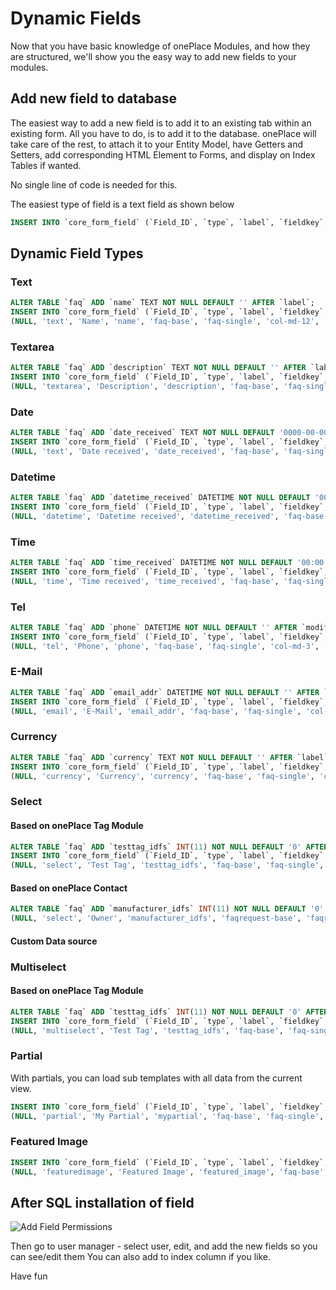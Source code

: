# Dynamic Fields

Now that you have basic knowledge of onePlace Modules, and how they are structured,
we'll show you the easy way to add new fields to your modules.

## Add new field to database

The easiest way to add a new field is to add it to an existing tab within an existing
form. All you have to do, is to add it to the database. onePlace will take care of the rest,
to attach it to your Entity Model, have Getters and Setters, add corresponding HTML Element to
Forms, and display on Index Tables if wanted. 

No single line of code is needed for this.

The easiest type of field is a text field as shown below

```sql
INSERT INTO `core_form_field` (`Field_ID`, `type`, `label`, `fieldkey`, `tab`, `form`, `class`, `url_view`, `url_ist`, `show_widget_left`) VALUES (NULL, 'text', 'Label', 'label', 'module-base', 'module-single', 'col-md-3', '/module/view/##ID##', '', '0'); 
```

## Dynamic Field Types

### Text
```sql
ALTER TABLE `faq` ADD `name` TEXT NOT NULL DEFAULT '' AFTER `label`; 
INSERT INTO `core_form_field` (`Field_ID`, `type`, `label`, `fieldkey`, `tab`, `form`, `class`, `url_view`, `url_ist`, `show_widget_left`, `allow_clear`, `readonly`, `tbl_cached_name`, `tbl_class`, `tbl_permission`) VALUES 
(NULL, 'text', 'Name', 'name', 'faq-base', 'faq-single', 'col-md-12', '', '', '0', '1', '0', '', '', ''); 
```

### Textarea
```sql
ALTER TABLE `faq` ADD `description` TEXT NOT NULL DEFAULT '' AFTER `label`; 
INSERT INTO `core_form_field` (`Field_ID`, `type`, `label`, `fieldkey`, `tab`, `form`, `class`, `url_view`, `url_ist`, `show_widget_left`, `allow_clear`, `readonly`, `tbl_cached_name`, `tbl_class`, `tbl_permission`) VALUES 
(NULL, 'textarea', 'Description', 'description', 'faq-base', 'faq-single', 'col-md-12', '', '', '0', '1', '0', '', '', ''); 
```

### Date 
```sql
ALTER TABLE `faq` ADD `date_received` TEXT NOT NULL DEFAULT '0000-00-00' AFTER `label`; 
INSERT INTO `core_form_field` (`Field_ID`, `type`, `label`, `fieldkey`, `tab`, `form`, `class`, `url_view`, `url_ist`, `show_widget_left`, `allow_clear`, `readonly`, `tbl_cached_name`, `tbl_class`, `tbl_permission`) VALUES 
(NULL, 'text', 'Date received', 'date_received', 'faq-base', 'faq-single', 'col-md-12', '', '', '0', '1', '0', '', '', ''); 
```

### Datetime
```sql
ALTER TABLE `faq` ADD `datetime_received` DATETIME NOT NULL DEFAULT '0000-00-00 00:00:00' AFTER `modified_date`; 
INSERT INTO `core_form_field` (`Field_ID`, `type`, `label`, `fieldkey`, `tab`, `form`, `class`, `url_view`, `url_ist`, `show_widget_left`, `allow_clear`, `readonly`, `tbl_cached_name`, `tbl_class`, `tbl_permission`) VALUES 
(NULL, 'datetime', 'Datetime received', 'datetime_received', 'faq-base', 'faq-single', 'col-md-3', '', '', '0', '1', '0', '', '', ''); 
```

### Time
```sql
ALTER TABLE `faq` ADD `time_received` DATETIME NOT NULL DEFAULT '00:00:00' AFTER `modified_date`; 
INSERT INTO `core_form_field` (`Field_ID`, `type`, `label`, `fieldkey`, `tab`, `form`, `class`, `url_view`, `url_ist`, `show_widget_left`, `allow_clear`, `readonly`, `tbl_cached_name`, `tbl_class`, `tbl_permission`) VALUES 
(NULL, 'time', 'Time received', 'time_received', 'faq-base', 'faq-single', 'col-md-3', '', '', '0', '1', '0', '', '', ''); 
```

### Tel
```sql
ALTER TABLE `faq` ADD `phone` DATETIME NOT NULL DEFAULT '' AFTER `modified_date`; 
INSERT INTO `core_form_field` (`Field_ID`, `type`, `label`, `fieldkey`, `tab`, `form`, `class`, `url_view`, `url_ist`, `show_widget_left`, `allow_clear`, `readonly`, `tbl_cached_name`, `tbl_class`, `tbl_permission`) VALUES 
(NULL, 'tel', 'Phone', 'phone', 'faq-base', 'faq-single', 'col-md-3', '', '', '0', '1', '0', '', '', ''); 
```

### E-Mail
```sql
ALTER TABLE `faq` ADD `email_addr` DATETIME NOT NULL DEFAULT '' AFTER `modified_date`; 
INSERT INTO `core_form_field` (`Field_ID`, `type`, `label`, `fieldkey`, `tab`, `form`, `class`, `url_view`, `url_ist`, `show_widget_left`, `allow_clear`, `readonly`, `tbl_cached_name`, `tbl_class`, `tbl_permission`) VALUES 
(NULL, 'email', 'E-Mail', 'email_addr', 'faq-base', 'faq-single', 'col-md-3', '', '', '0', '1', '0', '', '', ''); 
```

### Currency
```sql
ALTER TABLE `faq` ADD `currency` TEXT NOT NULL DEFAULT '' AFTER `label`; 
INSERT INTO `core_form_field` (`Field_ID`, `type`, `label`, `fieldkey`, `tab`, `form`, `class`, `url_view`, `url_ist`, `show_widget_left`, `allow_clear`, `readonly`, `tbl_cached_name`, `tbl_class`, `tbl_permission`) VALUES 
(NULL, 'currency', 'Currency', 'currency', 'faq-base', 'faq-single', 'col-md-12', '', '', '0', '1', '0', '', '', ''); 
```

### Select
#### Based on onePlace Tag Module 
```sql
ALTER TABLE `faq` ADD `testtag_idfs` INT(11) NOT NULL DEFAULT '0' AFTER `Faq_ID`; 
INSERT INTO `core_form_field` (`Field_ID`, `type`, `label`, `fieldkey`, `tab`, `form`, `class`, `url_view`, `url_ist`, `show_widget_left`, `allow_clear`, `readonly`, `tbl_cached_name`, `tbl_class`, `tbl_permission`) VALUES
(NULL, 'select', 'Test Tag', 'testtag_idfs', 'faq-base', 'faq-single', 'col-md-3', '', '/tag/api/list/faq-single_1', 0, 1, 0, 'entitytag-single', 'OnePlace\\Tag\\Model\\EntityTagTable', 'add-OnePlace\\Tag\\Controller\\TagController');
```
#### Based on onePlace Contact
```sql
ALTER TABLE `faq` ADD `manufacturer_idfs` INT(11) NOT NULL DEFAULT '0' AFTER `Faq_ID`; 
(NULL, 'select', 'Owner', 'manufacturer_idfs', 'faqrequest-base', 'faqrequest-single', 'col-md-2', '', '/api/contact/list', '0', '1', '0', 'contact-single', 'OnePlace\\Contact\\Model\\ContactTable','add-OnePlace\\Contact\\Controller\\ContactController'),
```
#### Custom Data source

### Multiselect 
#### Based on onePlace Tag Module 
```sql
ALTER TABLE `faq` ADD `testtag_idfs` INT(11) NOT NULL DEFAULT '0' AFTER `Faq_ID`; 
INSERT INTO `core_form_field` (`Field_ID`, `type`, `label`, `fieldkey`, `tab`, `form`, `class`, `url_view`, `url_ist`, `show_widget_left`, `allow_clear`, `readonly`, `tbl_cached_name`, `tbl_class`, `tbl_permission`) VALUES
(NULL, 'multiselect', 'Test Tag', 'testtag_idfs', 'faq-base', 'faq-single', 'col-md-3', '', '/tag/api/list/faq-single_1', 0, 1, 0, 'entitytag-single', 'OnePlace\\Tag\\Model\\EntityTagTable', 'add-OnePlace\\Tag\\Controller\\TagController');
```
### Partial

With partials, you can load sub templates with all data from the current view.
```sql
INSERT INTO `core_form_field` (`Field_ID`, `type`, `label`, `fieldkey`, `tab`, `form`, `class`, `url_view`, `url_ist`, `show_widget_left`, `allow_clear`, `readonly`, `tbl_cached_name`, `tbl_class`, `tbl_permission`) VALUES 
(NULL, 'partial', 'My Partial', 'mypartial', 'faq-base', 'faq-single', 'col-md-12', '', '', '0', '1', '0', '', '', ''); 
```


### Featured Image
```sql
INSERT INTO `core_form_field` (`Field_ID`, `type`, `label`, `fieldkey`, `tab`, `form`, `class`, `url_view`, `url_ist`, `show_widget_left`, `allow_clear`, `readonly`, `tbl_cached_name`, `tbl_class`, `tbl_permission`) VALUES 
(NULL, 'featuredimage', 'Featured Image', 'featured_image', 'faq-base', 'faq-single', 'col-md-3', '', '', '0', '1', '0', '', '', ''); 
```

## After SQL installation of field
![Add Field Permissions](https://docs.1plc.ch/img/addfieldpermission.png)

Then go to user manager - select user, edit, and add the new fields so you can see/edit them
You can also add to index column if you like.

Have fun
